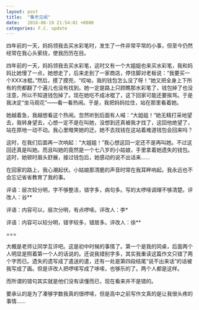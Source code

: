```yaml
---
layout: post
title:  "集市见闻"
date:   2016-06-19 21:54:01 +0800
categories: F.C. update
---
```

四年前的一天，妈妈领我去买水彩笔时，发生了一件非常平常的小事，但至今仍然经常在我心头萦绕，使我历历在目。

四年前的一天，妈妈领我去买水彩笔，这时又有一个大姐姐也来买水彩笔，我和妈妈比她慢了一点，她想走了，后来走到了一家商店，停住脚对老板说：“我要买一个XXX冰棍。”然后，摸了摸兜，“哎呦，我的钱包怎么没了呀！”她又把全身上下所有的兜都翻了个遍儿也没有找到。她一定是路上只顾瞧那水彩笔了，钱包掉了也没注意，所以不知道钱包掉了。现在她吃不成冰棍了，这下回家可能还要挨骂。于是我决定“坐马观花”——看一看热闹。于是，我把妈妈拉住，站在那里看着她。

她越着急，我越想看这个热闹。忽然听到后面有人喊：“大姐姐！”她无精打采地望去，我转身望去，心想一定不是在叫她，没想到还真被我才找了，这回他绝望了，站在原地一动不动。我心里暗笑她的迂。她不去找钱在这站着难道钱包会回来吗？

这时，在我们后面再一次响起：“大姐姐！”我心想这回一定还不是再叫她。不过这回还真是叫她。而且叫她的竟然是一个七八岁的小姑娘，手里拿着她遗失的钱包。这时，她顿时眉头舒展，接过钱包后，她感动的说不出话来……

在回家的路上，我心潮起伏。小姑娘那清脆的声音时常在我耳畔响起。我永远也不会忘记省省教育了我的事。

评语：层次较分明，字不够整洁，错字多，病句多。写的太啰嗦调理不够清楚。评改人：谷**

评语：内容可以，层次分明，有点啰嗦。评改人：李*

评语：内容可以较分明，错字较多，错居多。评改人：徐**

===

大概是老师让同学互评吧。这是初中时候的事情了。第一个是我的同桌，后面两个人明显是照着第一个人的话说的。还说我错别字多，其实我重读这篇作文只错了两个字而已。遗失的遗写成了遣送的遣，还有一处是第四段结尾“说不出来话”的话被我写成了画。但是评改人把啰嗦写成了哆嗦，也够乐的了。两个人都是这样。

而所谓的错句其实就是他们没有读懂而已，现在看来并不是错的。

要承认的是为了凑够字数我真的很啰嗦，但是高中之前写作文真的是让我很头疼的事情……
